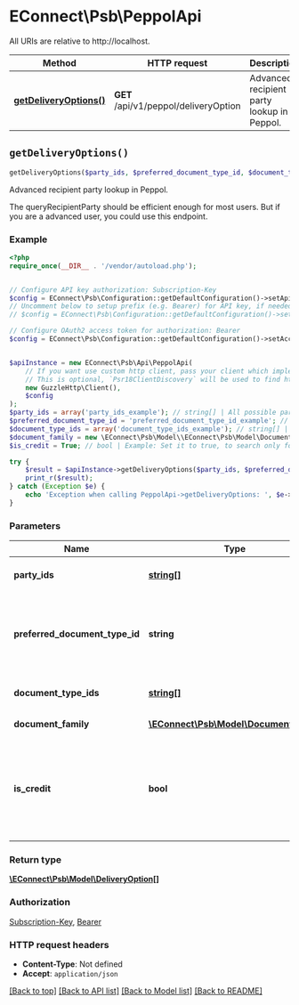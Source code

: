 # EConnect\Psb\PeppolApi

All URIs are relative to http://localhost.

Method | HTTP request | Description
------------- | ------------- | -------------
[**getDeliveryOptions()**](PeppolApi.md#getDeliveryOptions) | **GET** /api/v1/peppol/deliveryOption | Advanced recipient party lookup in Peppol.


## `getDeliveryOptions()`

```php
getDeliveryOptions($party_ids, $preferred_document_type_id, $document_type_ids, $document_family, $is_credit): \EConnect\Psb\Model\DeliveryOption[]
```

Advanced recipient party lookup in Peppol.

The queryRecipientParty should be efficient enough for most users. But if you are a advanced user, you could use this endpoint.

### Example

```php
<?php
require_once(__DIR__ . '/vendor/autoload.php');


// Configure API key authorization: Subscription-Key
$config = EConnect\Psb\Configuration::getDefaultConfiguration()->setApiKey('Subscription-Key', 'YOUR_API_KEY');
// Uncomment below to setup prefix (e.g. Bearer) for API key, if needed
// $config = EConnect\Psb\Configuration::getDefaultConfiguration()->setApiKeyPrefix('Subscription-Key', 'Bearer');

// Configure OAuth2 access token for authorization: Bearer
$config = EConnect\Psb\Configuration::getDefaultConfiguration()->setAccessToken('YOUR_ACCESS_TOKEN');


$apiInstance = new EConnect\Psb\Api\PeppolApi(
    // If you want use custom http client, pass your client which implements `Psr\Http\Client\ClientInterface`.
    // This is optional, `Psr18ClientDiscovery` will be used to find http client. For instance `GuzzleHttp\Client` implements that interface
    new GuzzleHttp\Client(),
    $config
);
$party_ids = array('party_ids_example'); // string[] | All possible partyIds of the recipient party
$preferred_document_type_id = 'preferred_document_type_id_example'; // string | The source or preferred documentTypeId to match with and to determine the partyId format.
$document_type_ids = array('document_type_ids_example'); // string[] | Filter on document formats
$document_family = new \EConnect\Psb\Model\\EConnect\Psb\Model\DocumentFamily(); // \EConnect\Psb\Model\DocumentFamily | Document family
$is_credit = True; // bool | Example: Set it to true, to search only for CreditNotes or to false if you don't want to include CreditNotes in our result set.

try {
    $result = $apiInstance->getDeliveryOptions($party_ids, $preferred_document_type_id, $document_type_ids, $document_family, $is_credit);
    print_r($result);
} catch (Exception $e) {
    echo 'Exception when calling PeppolApi->getDeliveryOptions: ', $e->getMessage(), PHP_EOL;
}
```

### Parameters

Name | Type | Description  | Notes
------------- | ------------- | ------------- | -------------
 **party_ids** | [**string[]**](../Model/string.md)| All possible partyIds of the recipient party |
 **preferred_document_type_id** | **string**| The source or preferred documentTypeId to match with and to determine the partyId format. | [optional]
 **document_type_ids** | [**string[]**](../Model/string.md)| Filter on document formats | [optional]
 **document_family** | [**\EConnect\Psb\Model\DocumentFamily**](../Model/.md)| Document family | [optional]
 **is_credit** | **bool**| Example: Set it to true, to search only for CreditNotes or to false if you don&#39;t want to include CreditNotes in our result set. | [optional]

### Return type

[**\EConnect\Psb\Model\DeliveryOption[]**](../Model/DeliveryOption.md)

### Authorization

[Subscription-Key](../../README.md#Subscription-Key), [Bearer](../../README.md#Bearer)

### HTTP request headers

- **Content-Type**: Not defined
- **Accept**: `application/json`

[[Back to top]](#) [[Back to API list]](../../README.md#endpoints)
[[Back to Model list]](../../README.md#models)
[[Back to README]](../../README.md)
